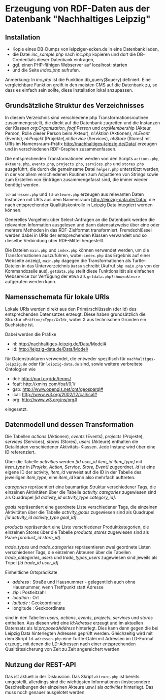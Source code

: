 # Erzeugung von RDF-Daten aus der Datenbank "Nachhaltiges Leipzig"

## Installation

* Kopie eines DB-Dumps von leipziger-ecken.de in eine Datenbank laden, 
* die Datei *inc_sample.php* nach *inc.php* kopieren und dort die
  DB-Credentials dieser Datenbank eintragen,
* ggf. einen PHP-fähigen Webserver auf localhost: starten 
* und die Seite *index.php* aufrufen.

Anmerkung: In *inc.php* ist die Funktion db_query($query) definiert.  Eine
vergleichbare Funktion greift in den meisten CMS auf die Datenbank zu, so dass
es einfach sein sollte, diese Installation lokal anzupassen.

## Grundsätzliche Struktur des Verzeichnisses

In diesem Verzeichnis sind verschiedene php Transformationsroutinen
zusammengestellt, die direkt auf die Datenbank zugreifen und die Instanzen der
Klassen *org:Organization*, *foaf:Person* und *org:Membership* (Akteur, Person,
Rolle dieser Person beim Akteur), *nl:Aktion* (Aktionen), *nl:Event* (Events),
*nl:Projekt* (Projekte),*nl:Service* (Services), *nl:Store* (Stores) mit URIs
im Namensraum-Präfix <http://nachhaltiges-leipzig.de/Data/> erzeugen und in
verschiedenen RDF-Graphen zusammenfassen.

Die entsprechenden Transformationen werden von den Scripts `actions.php`,
`akteure.php`, `events.php`, `projects.php`, `services.php` und `stores.php`
ausgeführt, die durch die gemeinsame Datei `helper.php` unterstützt werden, in
der vor allem verschiedenen Routinen zum Adjustieren von Strings sowie zum
Erstellen von Einträgen zusammengefasst sind, die immer wieder benötigt werden.

`ld-adressen.php` und `ld-akteure.php` erzeugen aus relevanten Daten Instanzen
mit URIs aus dem Namensraum <http://leipzig-data.de/Data/>, die nach
entsprechender Qualitätskontrolle in Leipzig Data integriert werden können.

Generelles Vorgehen: über Select-Anfragen an die Datenbank werden die
relevanten Information ausgelesen und dann datensatzweise über eine oder
mehrere Methoden in das RDF-Zielformat transformiert.  Fremdschlüssel werden
dabei in URIs der entsprechenden Klassen verwandelt und so dieselbe Verbindung
über RDF-Mittel hergestellt.

Die Dateien `main.php` und `index.php` können verwendet werden, um die
Transformationen auszuführen, wobei `index.php` das Ergebnis auf einer Webseite
anzeigt, `main.php` dagegen die Transformationen als Turtle-Dateien in das
Unterverzeichnis `Daten` schreibt (Aufruf `php main.php` von der Kommandozeile
aus).  `getdata.php` stellt diese Funktionalität als einfachen Webservice zur
Verfügung der etwa als `getdata.php?show=akteure` aufgerufen werden kann.

## Namensschemata für lokale URIs

Lokale URIs werden direkt aus den Primärschlüsseln (der Id) des entsprechenden
Datensatzes erzeugt. Diese haben grundsätzlich die Struktur
`<Präfix>/<Typ>/X<Id>`, wobei X aus technischen Gründen ein Buchstabe ist.

Dabei werden die Präfixe

-  nl: <http://nachhaltiges-leipzig.de/Data/Model#> 
-  ld: <http://leipzig-data.de/Data/Model/> 

für Datenstrukturen verwendet, die entweder spezifisch für
`nachhaltiges-leipzig.de` oder für `leipzig-data.de` sind, sowie weitere
verbreitete Ontologien wie

-  dct: <http://purl.org/dc/terms/>
-  foaf: <http://xmlns.com/foaf/0.1/> 
-  gsp: <http://www.opengis.net/ont/geosparql#> 
-  ical: <http://www.w3.org/2002/12/cal/ical#>
-  org: <http://www.w3.org/ns/org#>

eingesetzt.

## Datenmodell und dessen Transformation

Die Tabellen *actions* (Aktionen), *events* (Events), *projects* (Projekte),
*services* (Services), *stores* (Stores), *users* (Akteure) enthalten die
Detaildaten verschiedener Aktivitäts-Klassen. Jede Instanz wird über eine ID
referenziert.

Über die Tabelle *activities* werden *[id user_id item_id item_type]* mit
*item_type* in *[Projekt, Action, Service, Store, Event]* zugeordnet. *id* ist
eine eigene ID der activity, *item_id* verweist auf die ID in der Tabelle des
jeweiligen *item_type*; eine *item_id* kann also mehrfach auftreten.

*categories* repräsentiert eine baumartige Struktur verschiedener Tags, die
einzelnen Aktivitäten über die Tabelle *activity_categories* zugewiesen sind
als Quadrupel *[id activity_id activity_type category_id]*.

*goals* repräsentiert eine geordnete Liste verschiedener Tags, die einzelnen
Aktivitäten über die Tabelle *activity_goals* zugewiesen sind als Quadrupel
*[id activity_id activity_type goal_id]*.

*products* repräsentiert eine Liste verschiedener Produktkategorien, die
einzelnen Stores über die Tabelle *products_stores* zugewiesen sind als Paare
*[product_id store_id]*.

*trade_types* und *trade_categories* repräsentieren zwei geordnete Listen
verschiedener Tags, die einzelnen Akteuren über die Tabellen
*trade_categories_users* und *trade_types_users* zugewiesen sind jeweils als
Tripel *[id trade_id user_id]*.

Einheitliche Ortsprädikate

- *address* : Straße und Hausnummer - gelegentlich auch ohne Hausnummer, wenn
  Treffpunkt statt Adresse
- *zip* : Postleitzahl
- *location* : Ort
- *latitude* : Geokoordinate
- longitude : Geokoordinate

sind in den Tabellen *users*, *actions*, *events*, *projects*, *services* und
*stores* enthalten.  Aus diesen wird eine *ld:Adresse* erzeugt und im aktuellen
Datensatz als *ld:proposedAddress* hinterlegt.  Dies kann dann gegen die bei
Leipzig Data hinterlegten Adressen geprüft werden.  Gleichzeitig wird mit dem
Skript `ld-adressen.php` eine Turtle-Datei mit Adressen im LD-Format erzeugt,
mit denen die LD-Adressen nach einer entsprechenden Qualitätssicherung von Zeit
zu Zeit angereichert werden.

## Nutzung der REST-API

Das ist aktuell in der Diskussion. Das Skript `akteure.php` ist bereits
umgestellt, allerdings sind die wichtigsten Informationen (insbesondere
Beschreibungen der einzelnen Akteure usw.) als *activities* hinterlegt. Das
muss noch genauer ausgelotet werden.

